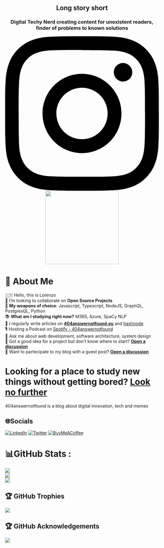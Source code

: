 <div align="center">
  <h2>Long story short</h2>
<h3>Digital Techy Nerd creating content for unexistent readers, finder of problems to known solutions</h3>
</div>


<div align="center">
  <div align="center">
    <svg role="img" viewBox="0 0 24 24" xmlns="http://www.w3.org/2000/svg"><title>Instagram</title><path d="M12 0C8.74 0 8.333.015 7.053.072 5.775.132 4.905.333 4.14.63c-.789.306-1.459.717-2.126 1.384S.935 3.35.63 4.14C.333 4.905.131 5.775.072 7.053.012 8.333 0 8.74 0 12s.015 3.667.072 4.947c.06 1.277.261 2.148.558 2.913.306.788.717 1.459 1.384 2.126.667.666 1.336 1.079 2.126 1.384.766.296 1.636.499 2.913.558C8.333 23.988 8.74 24 12 24s3.667-.015 4.947-.072c1.277-.06 2.148-.262 2.913-.558.788-.306 1.459-.718 2.126-1.384.666-.667 1.079-1.335 1.384-2.126.296-.765.499-1.636.558-2.913.06-1.28.072-1.687.072-4.947s-.015-3.667-.072-4.947c-.06-1.277-.262-2.149-.558-2.913-.306-.789-.718-1.459-1.384-2.126C21.319 1.347 20.651.935 19.86.63c-.765-.297-1.636-.499-2.913-.558C15.667.012 15.26 0 12 0zm0 2.16c3.203 0 3.585.016 4.85.071 1.17.055 1.805.249 2.227.415.562.217.96.477 1.382.896.419.42.679.819.896 1.381.164.422.36 1.057.413 2.227.057 1.266.07 1.646.07 4.85s-.015 3.585-.074 4.85c-.061 1.17-.256 1.805-.421 2.227-.224.562-.479.96-.899 1.382-.419.419-.824.679-1.38.896-.42.164-1.065.36-2.235.413-1.274.057-1.649.07-4.859.07-3.211 0-3.586-.015-4.859-.074-1.171-.061-1.816-.256-2.236-.421-.569-.224-.96-.479-1.379-.899-.421-.419-.69-.824-.9-1.38-.165-.42-.359-1.065-.42-2.235-.045-1.26-.061-1.649-.061-4.844 0-3.196.016-3.586.061-4.861.061-1.17.255-1.814.42-2.234.21-.57.479-.96.9-1.381.419-.419.81-.689 1.379-.898.42-.166 1.051-.361 2.221-.421 1.275-.045 1.65-.06 4.859-.06l.045.03zm0 3.678c-3.405 0-6.162 2.76-6.162 6.162 0 3.405 2.76 6.162 6.162 6.162 3.405 0 6.162-2.76 6.162-6.162 0-3.405-2.76-6.162-6.162-6.162zM12 16c-2.21 0-4-1.79-4-4s1.79-4 4-4 4 1.79 4 4-1.79 4-4 4zm7.846-10.405c0 .795-.646 1.44-1.44 1.44-.795 0-1.44-.646-1.44-1.44 0-.794.646-1.439 1.44-1.439.793-.001 1.44.645 1.44 1.439z"/></svg>
  </div>
<a href="https://404answernotfound.eu">
  <img width="240" align="center" src="https://404answernotfound.eu/_next/image?url=%2Fstatic%2Fimages%2F404answernotfounddarktheme.png&w=128&q=75">
</a>
  </div>

# 🐯 About Me
🇮🇹 Hello, this is Lorenzo<br/>
🤖 I’m looking to collaborate on **Open Source Projects**<br/>
👾 **My weapons of choice**: Javascript, Typescript, NodeJS, GraphQL, PostgresQL, Python<br/>
📚 **What am I studying right now?** M365, Azure, SpaCy NLP<br/>
📝 I regularly write articles on **[404answernotfound.eu](https://404answernotfound.eu)** and [hashnode](https://404answnotfound.hashnode.dev)<br/>
🎙️ Hosting a Podcast on [Spotify - 404answernotfound](https://open.spotify.com/show/0d3hBsVITjcFRxPRqvNtCQ?si=5da24042e397411a)<br/>
💬 Ask me about web development, software architecture, system design<br/>
🤗 Got a good idea for a project but don't know where to start? **[Open a discussion](https://github.com/404answernotfound/community/discussions)**<br/>
💪 Want to partecipate to my blog with a guest post? **[Open a discussion](https://github.com/404answernotfound/community/discussions)**<br/>

# Looking for a place to study new things without getting bored? [Look no further](https://404answernotfound.eu)  

404answernotfound is a blog about digital innovation, tech and memes


## 🌐Socials
[![LinkedIn](https://img.shields.io/badge/LinkedIn-%230077B5.svg?logo=linkedin&logoColor=white)](https://linkedin.com/in/lorenzopieri) [![Twitter](https://img.shields.io/badge/Twitter-%231DA1F2.svg?logo=Twitter&logoColor=white)](https://twitter.com/404answnotfound) [![BuyMeACoffee](https://img.shields.io/badge/-buy_me_a%C2%A0coffee-gray?logo=buy-me-a-coffee)](https://www.buymeacoffee.com/404answnotfound)
# 📊GitHub Stats :
![](https://github-readme-stats.vercel.app/api?username=404answernotfound&theme=midnight-purple&hide_border=true&include_all_commits=false&count_private=false)<br/>
![](https://github-readme-streak-stats.herokuapp.com/?user=404answernotfound&theme=midnight-purple&hide_border=true)<br/>
![](https://github-readme-stats.vercel.app/api/top-langs/?username=404answernotfound&theme=midnight-purple&hide_border=true&include_all_commits=false&count_private=false&layout=compact)

## 🏆 GitHub Trophies
![](https://github-profile-trophy.vercel.app/?username=404answernotfound&theme=tokyonight&no-frame=true&no-bg=false&margin-w=4)

## 🏆 GitHub Acknowledgements
<div>
<a href="https://404answernotfound.eu">
  <img src="https://metrics.lecoq.io/404answernotfound?template=classic&config.timezone=Europe%2FRome">
</a>
  </div>

